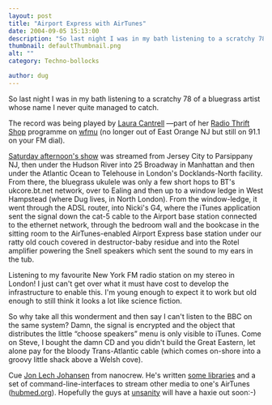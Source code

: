 ```yaml
---
layout: post
title: "Airport Express with AirTunes"
date: 2004-09-05 15:13:00
description: "So last night I was in my bath listening to a scratchy 78 of a bluegrass artist whose name I never quite managed to catch. The record was being played by Laura Cantrell &#8212;part of her Radio Thrift Shop programme&#8230;"
thumbnail: defaultThumbnail.png
alt: ""
category: Techno-bollocks

author: dug
---
```


<p>So last night I was in my bath listening to a scratchy 78 of a bluegrass artist whose name I never quite managed to catch. </p>

<p>The record was being played by <a href="http://www.lauracantrell.com/">Laura Cantrell</a> &#8212;part of her <a href="http://www.radiothriftshop.com/">Radio Thrift Shop</a> programme on <a href="http://www.wfmu.org">wfmu</a> (no longer out of East Orange NJ but still on 91.1 on your FM dial).</p>

<p><a href="http://wfmu.org/listen.m3u?show=12423&amp;archive=15372">Saturday afternoon's show</a> was streamed from Jersey City to Parsippany <span class="caps"><span class="caps">NJ, </span></span>then under the Hudson River into 25 Broadway in Manhattan and then under the Atlantic Ocean to Telehouse in London's Docklands-North facility. From there, the bluegrass ukulele was only a few short hops to <span class="caps"><span class="caps">BT'</span></span>s ukcore.bt.net network, over to Ealing and then up to a window ledge in West Hampstead (where Dug lives, in North London). From the window-ledge, it went through the <span class="caps"><span class="caps">ADSL </span></span>router, into Nicki's <span class="caps"><span class="caps">G4, </span></span>where the iTunes application sent the signal down the cat-5 cable to the Airport base station connected to the ethernet network, through the bedroom wall and the bookcase in the sitting room to the AirTunes-enabled Airport Express base station under our ratty old couch covered in destructor-baby residue and into the Rotel amplifier powering the Snell speakers which sent the sound to my ears in the tub.</p>

<p>Listening to my favourite New York FM radio station on my stereo in London! I just can't get over what it must have cost to develop the infrastructure to enable this. I'm young enough to expect it to work but old enough to still think it looks a lot like science fiction.</p>

<p>So why take all this wonderment and then say I can't listen to the <span class="caps"><span class="caps">BBC </span></span>on the same system? Damn, the signal is encrypted and the object that distributes the little &#8220;choose speakers&#8221; menu is only visible to iTunes. Come on Steve, I bought the damn CD and you didn't build the Great Eastern, let alone pay for the bloody Trans-Atlantic cable (which comes on-shore into a groovy little shack above a Welsh cove).</p>

<p>Cue <a href="http://www.nanocrew.net/blog/">Jon Lech Johansen</a> from nanocrew. He's written <a href="http://nanocrew.net/software/">some libraries</a> and a set of command-line-interfaces to stream other media to one's AirTunes (<a href="http://hublog.hubmed.org/archives/000926.html">hubmed.org</a>). Hopefully the guys at <a href="http://www.unsanity.com">unsanity</a> will have a haxie out soon:-)</p>

